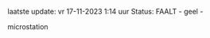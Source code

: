 laatste update: 
vr 17-11-2023  1:14   uur 
Status: FAALT - geel - 
<div class="service Y">microstation</div>